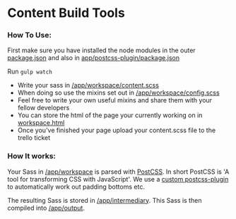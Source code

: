 # Content Build Tools

### How To Use:

First make sure you have installed the node modules in the outer [package.json](/package.json) and also in [app/postcss-plugin/package.json](app/postcss-plugin/package.json)

Run ```gulp watch```

- Write your sass in [/app/workspace/content.scss](/app/workspace/content.scss)
- When doing so use the mixins set out in [/app/workspace/config.scss](/app/workspace/config.scss)
- Feel free to write your own useful mixins and share them with your fellow developers
- You can store the html of the page your currently working on in [workspace.html](/app/workspace/workspace.html)
- Once you've finished your page upload your content.scss file to the trello ticket


### How It works:

Your Sass in [/app/workspace](/app/workspace) is parsed with [PostCSS](http://postcss.org/).
In short PostCSS is 'A tool for transforming CSS with JavaScript'.
We use a [custom postcss-plugin](/app/postcss-plugin/index.js) to automatically work out padding bottoms etc.

The resulting Sass is stored in [/app/intermediary](/app/intermediary).
This Sass is then compiled into [/app/output](/app/output).



